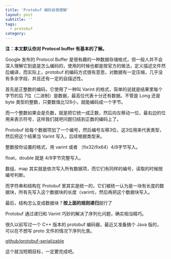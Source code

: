 ```yaml
---
title: 'Protobuf 编码自我理解'
layout: post
subtitle: ''
tags:
  - protobuf
category: 
---
```


**注：本文默认你对 Protocol buffer 有基本的了解。**

Google 发布的 Protocol Buffer 是很有趣的一种数据存储格式，但一般人并不会深入理解它到底是怎么编码的，使用的时候也都是按官方的做法，定义描述文件然后编译，而实际上，protobuf 的编码方式很有意思，对数据有一定压缩，几乎没有多余字段，并且还有一定的自描述性。

首先是正整数的编码，它使用了一种叫 Varint 的格式，简单的说就是结果里每个字节的后 7位（二进制）是数据，最高位代表十分还有数据。不管是 Long 还是 byte 类型的整数，只要数值比128小，就能编码成一个字节。

而一个整数如果会是负数，就是把它统一成正数，然后向左移动一位，最右边的位用来表示符号，这样我们就吧问题归结到正数的编码上了。

Protobuf 给每个数据项加了一个编号，然后编号左移3位，这3位用来代表类型，然后把这个结果当 Varint 写入，后续根据类型来。

整数按你设置的格式，用 varint 或者 （fix32/fix64）4/8字节写入。

float，double 就是 4/8字节完整写入。

数组、map 其实就是依次写入所有数据项，而它们有同样的编号，读取的时候按编号判断。

而字符串和结构在 Protobuf 里其实是统一的，它们被统一认为是一块有长度的数据块，所有先写入这个数据块的长度（varint)，然后再把这个数据块写入。

最后，结构怎么变成数据块？**按上面的规则递归**就行了

Protobuf 通过递归和 Varint 巧妙的解决了序列化问题，确实相当精巧。

很久以前写过一个 C++ 版本的 protobuf 编码器，最近又准备搞个 Java 版的，可以在不想写 proto 文件的情况下序列化类。

[github/protobuf-serializable](https://github.com/jadedrip/protobuf-serializable)

这个就当短期目标，一定要完成吧。